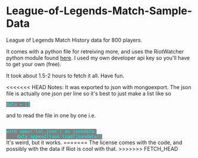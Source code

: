 # League-of-Legends-Match-Sample-Data

<style type="text/css">
code { background-color: gray; color: cyan; }
</style>

League of Legends Match History data for 800 players.

It comes with a python file for retreiving more, and uses the RiotWatcher python module found <a href="https://github.com/pseudonym117/Riot-Watcher">here</a>.
I used my own developer api key so you'll have to get your own (free).

It took about 1.5-2 hours to fetch it all. Have fun.

<<<<<<< HEAD
Notes:
It was exported to json with mongoexport. The json file is actually one json per line so it's best to just make a list like so

<code>data = []</code>

and to read the file in one by one i.e.

<code>
with open('lol.json') as jsondata:
	data.append(json.load(jsondata))
</code>
It's weird, but it works.
=======
The license comes with the code, and possibly with the data if Riot is cool with that. 
>>>>>>> FETCH_HEAD
